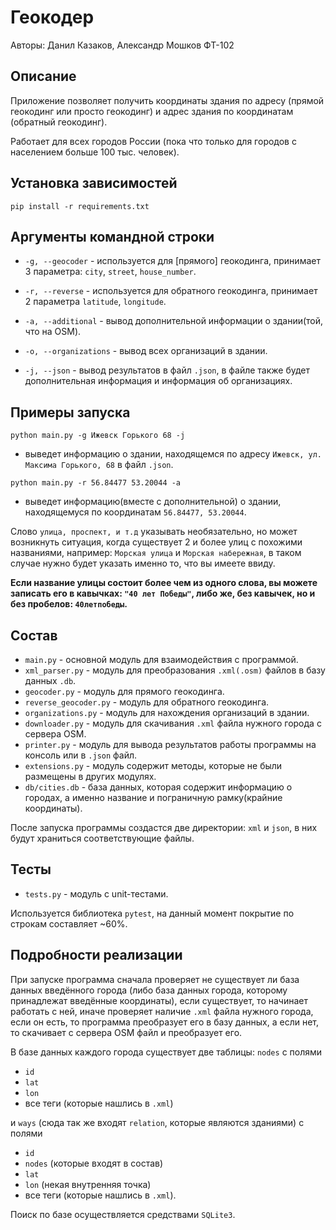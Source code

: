 # Геокодер

Авторы: Данил Казаков, Александр Мошков ФТ-102

## Описание

Приложение позволяет получить координаты здания по адресу (прямой геокодинг или просто геокодинг) и адрес здания по координатам (обратный геокодинг).

Работает для всех городов России (пока что только для городов с населением больше 100 тыс. человек).

## Установка зависимостей
```pip install -r requirements.txt```

## Аргументы командной строки

- ```-g, --geocoder``` - используется для [прямого] геокодинга, принимает 3 параметра: ```city```, ```street```, ```house_number```.

- ```-r, --reverse``` - используется для обратного геокодинга, принимает 2 параметра ```latitude```, ```longitude```.

- ```-a, --additional``` - вывод дополнительной информации о здании(той, что на OSM).

- ```-o, --organizations``` - вывод всех организаций в здании.

- ```-j, --json``` - вывод результатов в файл ```.json```, в файле также будет дополнительная информация и информация об организациях.

## Примеры запуска

```python main.py -g Ижевск Горького 68 -j``` 
- выведет информацию о здании, находящемся по адресу ```Ижевск, ул. Максима Горького, 68``` в файл ```.json```.

```python main.py -r 56.84477 53.20044 -a```
- выведет информацию(вместе с дополнительной) о здании, находящемуся по координатам ```56.84477, 53.20044```.


Слово ```улица, проспект, и т.д``` указывать необязательно, но может возникнуть ситуация, когда существует 2 и более улиц с похожими названиями, например: ```Морская улица``` и ```Морская набережная```, в таком случае нужно будет указать именно то, что вы имеете ввиду.

__Если название улицы состоит более чем из одного слова, вы можете записать его в кавычках: ```"40 лет Победы"```, либо же, без кавычек, но и без пробелов: ```40летпобеды```.__

## Состав

- ```main.py``` - основной модуль для взаимодействия с программой.
- ```xml_parser.py``` - модуль для преобразования ```.xml(.osm)``` файлов в базу данных ```.db```.
- ```geocoder.py``` - модуль для прямого геокодинга.
- ```reverse_geocoder.py``` - модуль для обратного геокодинга.
- ```organizations.py``` - модуль для нахождения организаций в здании.
- ```downloader.py``` - модуль для скачивания ```.xml``` файла нужного города с сервера OSM.
- ```printer.py``` - модуль для вывода результатов работы программы на консоль или в ```.json``` файл.
- ```extensions.py``` - модуль содержит методы, которые не были размещены в других модулях.
- ```db/cities.db``` - база данных, которая содержит информацию о городах, а именно название и пограничную рамку(крайние координаты).

После запуска программы создастся две директории: ```xml``` и ```json```, в них будут храниться соответствующие файлы.

## Тесты

- ```tests.py``` - модуль с unit-тестами.

Используется библиотека ```pytest```, на данный момент покрытие по строкам составляет ~60%.

## Подробности реализации

При запуске программа сначала проверяет не существует ли база данных введённого города (либо база данных города, которому принадлежат введённые координаты), если существует, то начинает работать с ней, иначе проверяет наличие ```.xml``` файла нужного города, если он есть, то программа преобразует его в базу данных, а если нет, то скачивает с сервера OSM файл и преобразует его.

В базе данных каждого города существует две таблицы: ```nodes``` с полями 
- ```id```
- ```lat```
- ```lon```
- все теги (которые нашлись в ```.xml```)

и ```ways``` (сюда так же входят ```relation```, которые являются зданиями) с полями 
- ```id```
- ```nodes``` (которые входят в состав) 
- ```lat```
- ```lon``` (некая внутренняя точка) 
- все теги (которые нашлись в ```.xml```).

Поиск по базе осуществляется средствами ```SQLite3```.
